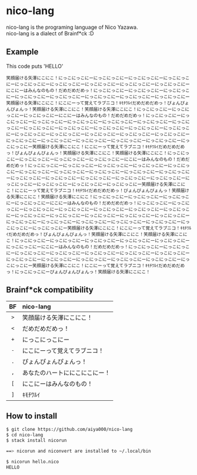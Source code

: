 # nico-lang
nico-lang is the programing language of Nico Yazawa.  
nico-lang is a dialect of Brainf\*ck :D


## Example
This code puts 'HELLO'
```
笑顔届ける矢澤にこにこ！にっこにっこにーにっこにっこにーにっこにっこにーにっこにっこにーにっこにっこにーにっこにっこにーにっこにっこにーにっこにっこにーにっこにっこにーにこにーはみんなのもの！だめだめだめっ！にっこにっこにーにっこにっこにーにっこにっこにーにっこにっこにーにっこにっこにーにっこにっこにーにっこにっこにーにっこにっこにー笑顔届ける矢澤にこにこ！にこにーって覚えてラブニコ！ｷﾓﾁﾜﾙｲだめだめだめっ！ぴょんぴょんぴょんっ！笑顔届ける矢澤にこにこ！笑顔届ける矢澤にこにこ！にっこにっこにーにっこにっこにーにっこにっこにーにこにーはみんなのもの！だめだめだめっ！にっこにっこにーにっこにっこにーにっこにっこにーにっこにっこにーにっこにっこにーにっこにっこにーにっこにっこにーにっこにっこにーにっこにっこにーにっこにっこにーにっこにっこにーにっこにっこにーにっこにっこにーにっこにっこにーにっこにっこにーにっこにっこにーにっこにっこにーにっこにっこにーにっこにっこにーにっこにっこにーにっこにっこにーにっこにっこにーにっこにっこにー笑顔届ける矢澤にこにこ！にこにーって覚えてラブニコ！ｷﾓﾁﾜﾙｲだめだめだめっ！ぴょんぴょんぴょんっ！笑顔届ける矢澤にこにこ！笑顔届ける矢澤にこにこ！にっこにっこにーにっこにっこにーにっこにっこにーにっこにっこにーにこにーはみんなのもの！だめだめだめっ！にっこにっこにーにっこにっこにーにっこにっこにーにっこにっこにーにっこにっこにーにっこにっこにーにっこにっこにーにっこにっこにーにっこにっこにーにっこにっこにーにっこにっこにーにっこにっこにーにっこにっこにーにっこにっこにーにっこにっこにーにっこにっこにーにっこにっこにーにっこにっこにーにっこにっこにー笑顔届ける矢澤にこにこ！にこにーって覚えてラブニコ！ｷﾓﾁﾜﾙｲだめだめだめっ！ぴょんぴょんぴょんっ！笑顔届ける矢澤にこにこ！笑顔届ける矢澤にこにこ！にっこにっこにーにっこにっこにーにっこにっこにーにっこにっこにーにこにーはみんなのもの！だめだめだめっ！にっこにっこにーにっこにっこにーにっこにっこにーにっこにっこにーにっこにっこにーにっこにっこにーにっこにっこにーにっこにっこにーにっこにっこにーにっこにっこにーにっこにっこにーにっこにっこにーにっこにっこにーにっこにっこにーにっこにっこにーにっこにっこにーにっこにっこにーにっこにっこにーにっこにっこにー笑顔届ける矢澤にこにこ！にこにーって覚えてラブニコ！ｷﾓﾁﾜﾙｲだめだめだめっ！ぴょんぴょんぴょんっ！笑顔届ける矢澤にこにこ！笑顔届ける矢澤にこにこ！にっこにっこにーにっこにっこにーにっこにっこにーにっこにっこにーにっこにっこにーにっこにっこにーにこにーはみんなのもの！だめだめだめっ！にっこにっこにーにっこにっこにーにっこにっこにーにっこにっこにーにっこにっこにーにっこにっこにーにっこにっこにーにっこにっこにーにっこにっこにーにっこにっこにーにっこにっこにーにっこにっこにーにっこにっこにー笑顔届ける矢澤にこにこ！にこにーって覚えてラブニコ！ｷﾓﾁﾜﾙｲだめだめだめっ！にっこにっこにーぴょんぴょんぴょんっ！笑顔届ける矢澤にこにこ！
```

## Brainf\*ck compatibility
| BF  | nico-lang                      |
|:---:|:-------------------------------|
| `>` | 笑顔届ける矢澤にこにこ！       |
| `<` | だめだめだめっ！               |
| `+` | にっこにっこにー               |
| `-` | にこにーって覚えてラブニコ！   |
| `.` | ぴょんぴょんぴょんっ！         |
| `,` | あなたのハートににこにこにー！ |
| `[` | にこにーはみんなのもの！       |
| `]` | ｷﾓﾁﾜﾙｲ                         |


## How to install

```sh
$ git clone https://github.com/aiya000/nico-lang
$ cd nico-lang
$ stack install nicorun

==> nicorun and niconvert are installed to ~/.local/bin

$ nicorun hello.nico
HELLO
```
